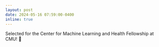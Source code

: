 ```yaml
---
layout: post
date: 2024-05-16 07:59:00-0400
inline: true
---
```


Selected for the Center for Machine Learning and Health Fellowship at CMU! :tada:
